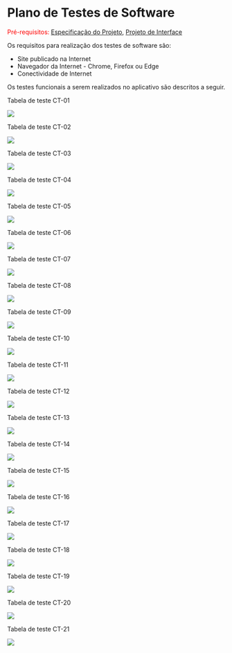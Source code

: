 # Plano de Testes de Software

<span style="color:red">Pré-requisitos: <a href="2-Especificação do Projeto.md"> Especificação do Projeto</a></span>, <a href="3-Projeto de Interface.md"> Projeto de Interface</a>

Os requisitos para realização dos testes de software são:

  * Site publicado na Internet
  * Navegador da Internet - Chrome, Firefox ou Edge
  * Conectividade de Internet

Os testes funcionais a serem realizados no aplicativo são descritos a seguir.

Tabela de teste CT-01

<img src="img/tabela_testes/vitor/ct-01.jpg" />

Tabela de teste CT-02

<img src="img/tabela_testes/vitor/ct-02.jpg" />

Tabela de teste CT-03

<img src="img/tabela_testes/vitor/ct-03.jpg" />

Tabela de teste CT-04

<img src="img/tabela_testes/vitor/ct-04.jpg" />

Tabela de teste CT-05

<img src="img/tabela_testes/vitor/ct-05.jpg" />

Tabela de teste CT-06

<img src="img/tabela_testes/vitor/ct-06.jpg" />

Tabela de teste CT-07

<img src="img/tabela_testes/vitor/ct-07.jpg" />

Tabela de teste CT-08

<img src="img/tabela_testes/vitor/ct-08.jpg" />

Tabela de teste CT-09

<img src="img/tabela_testes/vitor/ct-09.jpg" />

Tabela de teste CT-10

<img src="img/tabela_testes/vitor/ct-10.jpg" />

Tabela de teste CT-11

<img src="img/tabela_testes/vitor/ct-11.jpg" />

Tabela de teste CT-12

<img src="img/tabela_testes/vitor/ct-12.jpg" />

Tabela de teste CT-13

<img src="img/tabela_testes/vitor/ct-13.jpg" />

Tabela de teste CT-14

<img src="img/tabela_testes/vitor/ct-14.jpg" />

Tabela de teste CT-15

<img src="img/tabela_testes/vitor/ct-15.jpg" />

Tabela de teste CT-16

<img src="img/tabela_testes/vitor/ct-16.jpg" />

Tabela de teste CT-17

<img src="img/tabela_testes/vitor/ct-17.jpg" />

Tabela de teste CT-18

<img src="img/tabela_testes/vitor/ct-18.jpg" />

Tabela de teste CT-19

<img src="img/tabela_testes/vitor/ct-19.jpg" />

Tabela de teste CT-20

<img src="img/tabela_testes/vitor/ct-20.jpg" />

Tabela de teste CT-21

<img src="img/tabela_testes/vitor/ct-21.jpg" />
